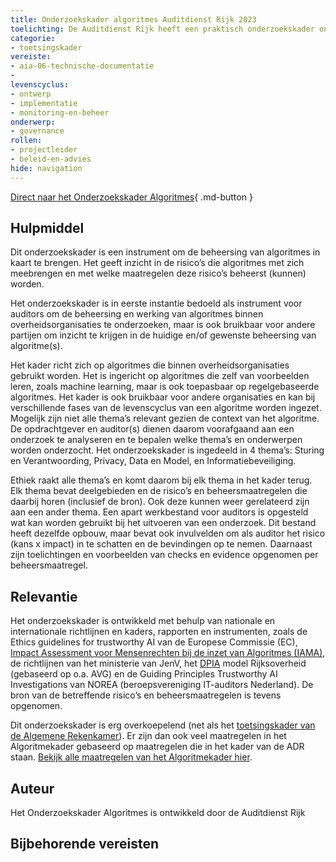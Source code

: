 ```yaml
---
title: Onderzoekskader algoritmes Auditdienst Rijk 2023 
toelichting: De Auditdienst Rijk heeft een praktisch onderzoekskader ontwikkeld om de beheersing van algoritmes in kaart te brengen. Het kader geeft inzicht in de risico’s die algoritmes met zich meebrengen en met welke maatregelen deze risico’s beheerst (kunnen) worden.
categorie: 
- toetsingskader 
vereiste:
- aia-06-technische-documentatie
- 
levenscyclus:
- ontwerp
- implementatie
- monitoring-en-beheer
onderwerp:
- governance
rollen:
- projectleider
- beleid-en-advies
hide: navigation
---
```


<!-- tags -->

[Direct naar het Onderzoekskader Algoritmes](https://open.overheid.nl/documenten/61b54381-d331-40ed-8fce-b2883b195f25/file){ .md-button }

## Hulpmiddel

Dit onderzoekskader is een instrument om de beheersing van algoritmes in kaart te brengen.
Het geeft inzicht in de risico’s die algoritmes met zich meebrengen en met welke maatregelen deze
risico’s beheerst (kunnen) worden. 

Het onderzoekskader is in eerste instantie bedoeld als instrument voor auditors om de beheersing
en werking van algoritmes binnen overheidsorganisaties te onderzoeken, maar is ook bruikbaar
voor andere partijen om inzicht te krijgen in de huidige en/of gewenste beheersing van algoritme(s).

Het kader richt zich op algoritmes die binnen overheidsorganisaties gebruikt worden. Het is
ingericht op algoritmes die zelf van voorbeelden leren, zoals machine learning, maar is ook
toepasbaar op regelgebaseerde algoritmes. Het kader is ook bruikbaar voor andere organisaties
en kan bij verschillende fases van de levenscyclus van een algoritme worden ingezet. Mogelijk zijn
niet alle thema’s relevant gezien de context van het algoritme. De opdrachtgever en auditor(s)
dienen daarom voorafgaand aan een onderzoek te analyseren en te bepalen welke thema’s en
onderwerpen worden onderzocht. Het onderzoekskader is ingedeeld in 4 thema’s: Sturing en Verantwoording, Privacy, Data en Model, en Informatiebeveiliging. 

Ethiek raakt alle thema’s en komt daarom bij elk thema in het kader terug. Elk thema bevat
deelgebieden en de risico’s en beheersmaatregelen die daarbij horen (inclusief de bron).
Ook deze kunnen weer gerelateerd zijn aan een ander thema. Een apart werkbestand voor
auditors is opgesteld wat kan worden gebruikt bij het uitvoeren van een onderzoek. Dit bestand
heeft dezelfde opbouw, maar bevat ook invulvelden om als auditor het risico (kans x impact) in te
schatten en de bevindingen op te nemen. Daarnaast zijn toelichtingen en voorbeelden van checks
en evidence opgenomen per beheersmaatregel.

## Relevantie
Het onderzoekskader is ontwikkeld met behulp van nationale en internationale richtlijnen en
kaders, rapporten en instrumenten, zoals de Ethics guidelines for trustworthy AI van de Europese
Commissie (EC), [Impact Assessment voor Mensenrechten bij de inzet van Algoritmes (IAMA)](IAMA.md), de
richtlijnen van het ministerie van JenV, het [DPIA](DPIA.md) model Rijksoverheid (gebaseerd op o.a. AVG) en
de Guiding Principles Trustworthy AI Investigations van NOREA (beroepsvereniging IT-auditors
Nederland). De bron van de betreffende risico’s en beheersmaatregelen is tevens opgenomen.

Dit onderzoekskader is erg overkoepelend (net als het [toetsingskader van de Algemene Rekenkamer](toetsingskader-algemene-rekenkamer.md)). Er zijn dan ook veel maatregelen in het Algoritmekader gebaseerd op maatregelen die in het kader van de ADR staan. [Bekijk alle maatregelen van het Algoritmekader hier](../maatregelen/index.md).

## Auteur
Het Onderzoekskader Algoritmes is ontwikkeld door de Auditdienst Rijk  

## Bijbehorende vereisten

<!-- list_vereisten_on_maatregelen_page -->
